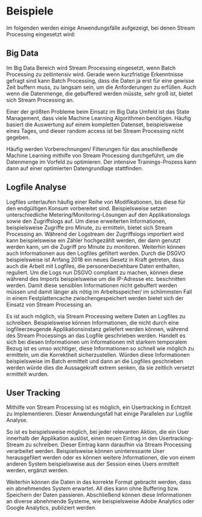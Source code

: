 # Beispiele
Im folgenden werden einige Anwendungsfälle aufgezeigt, bei denen Stream Processing eingesetzt wird:
## Big Data
Im Big Data Bereich wird Stream Processing eingesetzt, wenn Batch Processing zu zeitintensiv wird. Gerade wenn kurzfristige Erkenntnisse gefragt sind kann Batch Processing, dass die Daten ja erst für eine gewisse Zeit buffern muss, zu langsam sein, um die Anforderungen zu erfüllen. Auch wenn die Datenmenge, die gebuffered werden müsste, sehr groß ist, bietet sich Stream Processing an.

Einer der größten Probleme beim Einsatz im Big Data Umfeld ist das State Management, dass viele Machine Learning Algorithmen benötigen. Häufig basiert die Auswertung auf einem kompletten Datenset, beispielsweise eines Tages, und dieser random access ist bei Stream Processing nicht gegeben.

Häufig werden Vorberechnungen/ Filterungen für das anschließende Machine Learning mithilfe von Stream Processing durchgeführt, um die Datenmenge im Vorfeld zu optimieren. Der intensive Trainings-Prozess kann dann auf einer optimierten Datengrundlage stattfinden.

## Logfile Analyse
Logfiles unterlaufen häufig einer Reihe von Modifikationen, bis diese für den endgültigen Konsum vorbereitet sind. Beispielsweise setzen unterschiedliche Metering/Monitoring-Lösungen auf den Applikationslogs sowie den Zugriffslogs auf. Um diese erweiterten Informationen, beispielsweise Zugriffe pro Minute, zu ermitteln, bietet sich Stream Processing an. Während der Logstream der Zugriffslogs importiert wird kann beispielsweise ein Zähler hochgezählt werden, der dann genutzt werden kann, um die Zugriff pro Minute zu monitoren.
Weiterhin können auch Informationen aus den Logfiles gefiltert werden. Durch die DSGVO beispielsweise ist Anfang 2018 ein neues Gesetz in Kraft getreten, dass auch die Arbeit mit Logfiles, die personenbeziehbare Daten enthalten, reguliert. Um die Logs nun DSGVO compliant zu machen, können diese während des Imports beispielsweise um die IP-Adresse etc. beschnitten werden. Damit diese sensiblen Informationen nicht gebuffert werden müssen und damit länger als nötig im Arbeitsspeicher/ im schlimmsten Fall in einem Festplattencache zwischengespeichert werden bietet sich der Einsatz von Stream Processing an.

Es ist auch möglich, via Stream Processing weitere Daten an Logfiles zu schreiben. Beispielsweise können Informationen, die nicht durch eine logfileerzeugende Applikationsinstanz geliefert werden können, während des Stream Processings an das Logfile geschrieben werden. Handelt es sich bei diesen Informationen um Informationen mit starkem temporalem Bezug ist es umso wichtiger, diese Informationen so schnell wie möglich zu ermitteln, um die Korrektheit sicherzustellen. Würden diese Informationen beispielsweise im Batch ermittelt und dann an die Logfiles geschrieben werden würde dies die Aussagekraft extrem senken, da sie zeitlich versetzt ermittelt wurden.
## User Tracking
Mithilfe von Stream Processing ist es möglich, ein Usertracking in Echtzeit zu implementieren. Dieser Anwendungsfall hat einige Parallelen zur Logfile Analyse.

So ist es beispielsweise möglich, bei jeder relevanten Aktion, die ein User innerhalb der Applikation auslöst, einen neuen Eintrag in den Usertracking-Stream zu schreiben. Dieser Eintrag kann daraufhin via Stream Processing verarbeitet werden. Beispielsweise können uninteressante User herausgefilert werden oder es können weitere Informationen, die von einem anderen System beispielsweise aus der Session eines Users ermittelt werden, ergänzt werden. 

Weiterhin können die Daten in das korrekte Format gebracht werden, dass ein abnehmendes System erwartet. All dies kann ohne Buffering bzw. Speichern der Daten passieren. Abschließend können diese Informationen an diverse abnehmende Systeme, wie beispielsweise Adobe Analytics oder Google Analytics, publiziert werden.
